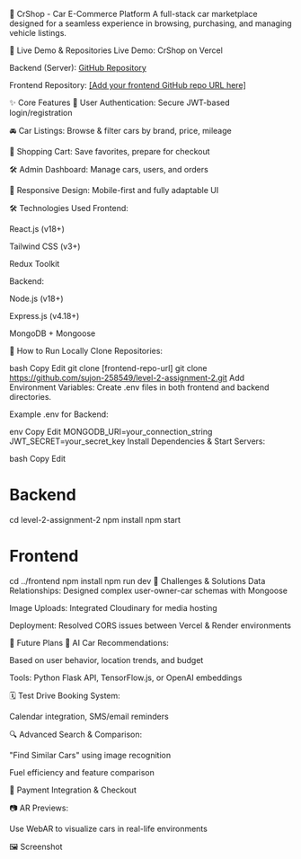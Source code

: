 🚗 CrShop - Car E-Commerce Platform
A full-stack car marketplace designed for a seamless experience in browsing, purchasing, and managing vehicle listings.

🔗 Live Demo & Repositories
Live Demo: CrShop on Vercel

Backend (Server): [GitHub Repository](https://github.com/sujon-258549/level-2-assignment-2.git)

Frontend Repository: [[Add your frontend GitHub repo URL here]](https://github.com/sujon-258549/assungment-4-car-frontend.git)

✨ Core Features
🔐 User Authentication: Secure JWT-based login/registration

🚘 Car Listings: Browse & filter cars by brand, price, mileage

🛒 Shopping Cart: Save favorites, prepare for checkout

🛠️ Admin Dashboard: Manage cars, users, and orders

📱 Responsive Design: Mobile-first and fully adaptable UI

🛠️ Technologies Used
Frontend:

React.js (v18+)

Tailwind CSS (v3+)

Redux Toolkit

Backend:

Node.js (v18+)

Express.js (v4.18+)

MongoDB + Mongoose

🚀 How to Run Locally
Clone Repositories:

bash
Copy
Edit
git clone [frontend-repo-url]
git clone https://github.com/sujon-258549/level-2-assignment-2.git
Add Environment Variables:
Create .env files in both frontend and backend directories.

Example .env for Backend:

env
Copy
Edit
MONGODB_URI=your_connection_string
JWT_SECRET=your_secret_key
Install Dependencies & Start Servers:

bash
Copy
Edit
# Backend
cd level-2-assignment-2
npm install
npm start

# Frontend
cd ../frontend
npm install
npm run dev
🧗 Challenges & Solutions
Data Relationships: Designed complex user-owner-car schemas with Mongoose

Image Uploads: Integrated Cloudinary for media hosting

Deployment: Resolved CORS issues between Vercel & Render environments

🔮 Future Plans
🤖 AI Car Recommendations:

Based on user behavior, location trends, and budget

Tools: Python Flask API, TensorFlow.js, or OpenAI embeddings

🗓️ Test Drive Booking System:

Calendar integration, SMS/email reminders

🔍 Advanced Search & Comparison:

"Find Similar Cars" using image recognition

Fuel efficiency and feature comparison

🧾 Payment Integration & Checkout

📷 AR Previews:

Use WebAR to visualize cars in real-life environments

🖼️ Screenshot


